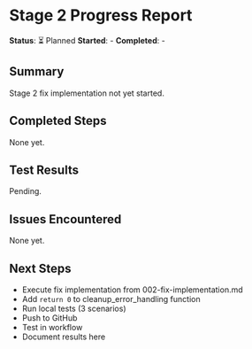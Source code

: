 # Stage 2 Progress Report

**Status**: ⏳ Planned
**Started**: -
**Completed**: -

## Summary

Stage 2 fix implementation not yet started.

## Completed Steps

None yet.

## Test Results

Pending.

## Issues Encountered

None yet.

## Next Steps

- Execute fix implementation from 002-fix-implementation.md
- Add `return 0` to cleanup_error_handling function
- Run local tests (3 scenarios)
- Push to GitHub
- Test in workflow
- Document results here
